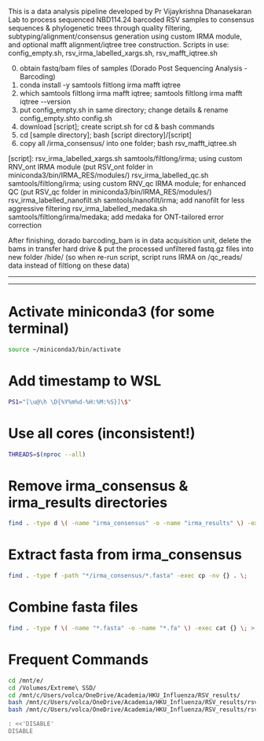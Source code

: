 This is a data analysis pipeline developed by Pr Vijaykrishna Dhanasekaran Lab to process sequenced NBD114.24 barcoded RSV samples to consensus sequences & phylogenetic trees through quality filtering, subtyping/alignment/consensus generation using custom IRMA module, and optional mafft alignment/iqtree tree construction.
Scripts in use: config_empty.sh, rsv_irma_labelled_xargs.sh, rsv_mafft_iqtree.sh

0) 	obtain fastq/bam files of samples  (Dorado Post Sequencing Analysis - Barcoding)
1)	conda install -y samtools filtlong irma mafft iqtree
2)	which samtools filtlong irma mafft iqtree; samtools filtlong irma mafft iqtree --version
3)	put config_empty.sh in same directory; change details & rename config_empty.shto config.sh
4)	download [script]; create script.sh for cd & bash commands
5)	cd [sample directory]; bash [script directory]/[script]
6) 	copy all /irma_consensus/ into one folder; bash rsv_mafft_iqtree.sh

[script]:
rsv_irma_labelled_xargs.sh samtools/filtlong/irma; using custom RNV_ont IRMA module (put RSV_ont folder in miniconda3/bin/IRMA_RES/modules/)
rsv_irma_labelled_qc.sh samtools/filtlong/irma; using custom RNV_qc IRMA module; for enhanced QC (put RSV_qc folder in miniconda3/bin/IRMA_RES/modules/)
rsv_irma_labelled_nanofilt.sh samtools/nanofilt/irma; add nanofilt for less aggressive filtering
rsv_irma_labelled_medaka.sh samtools/filtlong/irma/medaka; add medaka for ONT-tailored error correction

After finishing, dorado barcoding_bam is in data acquisition unit, delete the bams in transfer hard drive & put the processed unfiltered fastq.gz files into new folder /hide/ (so when re-run script, script runs IRMA on /qc_reads/ data instead of filtlong on these data)


------------------------------------------------------------------------------------------------------
------------------------------------------------------------------------------------------------------
# Activate miniconda3 (for some terminal)
```bash
source ~/miniconda3/bin/activate  
```
# Add timestamp to WSL
```bash
PS1="[\u@\h \D{%Y%m%d-%H:%M:%S}]\$"
```
# Use all cores (inconsistent!)
```bash
THREADS=$(nproc --all)
```
# Remove irma_consensus & irma_results directories
```bash
find . -type d \( -name "irma_consensus" -o -name "irma_results" \) -exec rm -rf {} \;
```
# Extract fasta from irma_consensus
```bash
find . -type f -path "*/irma_consensus/*.fasta" -exec cp -nv {} . \;
```
# Combine fasta files
```bash
find . -type f \( -name "*.fasta" -o -name "*.fa" \) -exec cat {} \; > pooled.fasta; echo "" >> pooled.fasta
```
# Frequent Commands
```bash
cd /mnt/e/
cd /Volumes/Extreme\ SSD/
cd /mnt/c/Users/volca/OneDrive/Academia/HKU_Influenza/RSV_results/
bash /mnt/c/Users/volca/OneDrive/Academia/HKU_Influenza/RSV_results/rsv_irma_labelled_xargs.sh
bash /mnt/c/Users/volca/OneDrive/Academia/HKU_Influenza/RSV_results/rsv_mafft_iqtree.sh

: <<'DISABLE'
DISABLE
```


